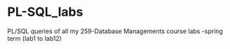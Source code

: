 # PL-SQL_labs
PL/SQL queries of all my 259-Database Managements course labs -spring term (lab1 to lab12)

